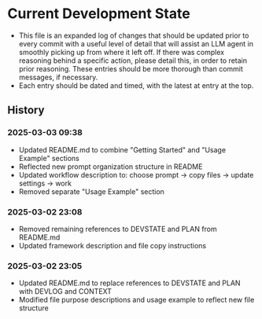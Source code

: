 # Current Development State

- This file is an expanded log of changes that should be updated prior to every commit with a useful level of detail that will assist an LLM agent in smoothly picking up from where it left off. If there was complex reasoning behind a specific action, please detail this, in order to retain prior reasoning. These entries should be more thorough than commit messages, if necessary.
- Each entry should be dated and timed, with the latest at entry at the top.

## History

### 2025-03-03 09:38
- Updated README.md to combine "Getting Started" and "Usage Example" sections
- Reflected new prompt organization structure in README
- Updated workflow description to: choose prompt → copy files → update settings → work
- Removed separate "Usage Example" section

### 2025-03-02 23:08
- Removed remaining references to DEVSTATE and PLAN from README.md
- Updated framework description and file copy instructions

### 2025-03-02 23:05
- Updated README.md to replace references to DEVSTATE and PLAN with DEVLOG and CONTEXT
- Modified file purpose descriptions and usage example to reflect new file structure
